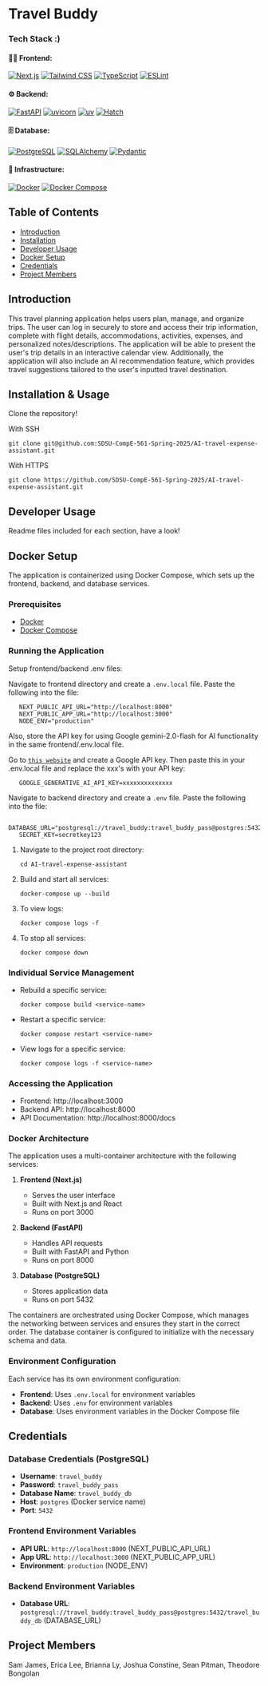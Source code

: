 # Travel Buddy

### Tech Stack :)
<!-- Frontend -->
#### 🧑‍💻 Frontend:
[![Next.js](https://img.shields.io/badge/Next.js-13+-black?logo=next.js&logoColor=white)](https://nextjs.org/)
[![Tailwind CSS](https://img.shields.io/badge/Tailwind_CSS-Utility_First-38B2AC?logo=tailwindcss&logoColor=white)](https://tailwindcss.com/)
[![TypeScript](https://img.shields.io/badge/TypeScript-Strict_Typing-3178C6?logo=typescript&logoColor=white)](https://www.typescriptlang.org/)
[![ESLint](https://img.shields.io/badge/ESLint-Code_Quality-4B32C3?logo=eslint&logoColor=white)](https://eslint.org/)

<!-- Backend -->
#### ⚙️ Backend:
[![FastAPI](https://img.shields.io/badge/FastAPI-Modern_Python_API-009688?logo=fastapi&logoColor=white)](https://fastapi.tiangolo.com/)
[![uvicorn](https://img.shields.io/badge/Uvicorn-ASGI_Server-5A29E4?logo=python&logoColor=white)](https://www.uvicorn.org/)
[![uv](https://img.shields.io/badge/uv-Python_Dependencies-yellow?logo=python&logoColor=black)](https://github.com/astral-sh/uv)
[![Hatch](https://img.shields.io/badge/Hatch-Env_Manager-4B8BBE?logo=python&logoColor=white)](https://hatch.pypa.io/)
<!-- [![python-multipart](https://img.shields.io/badge/python--multipart-FormData-FFD43B?logo=python&logoColor=black)](https://pypi.org/project/python-multipart/) -->
<!-- [![Email Validator](https://img.shields.io/badge/email--validator-Validation-306998?logo=python&logoColor=white)](https://pypi.org/project/email-validator/) -->
<!-- [![phonenumbers](https://img.shields.io/badge/phonenumbers-Validation-0A66C2?logo=python&logoColor=white)](https://pypi.org/project/phonenumbers/) -->

<!-- Database -->
#### 🗄️ Database:
[![PostgreSQL](https://img.shields.io/badge/PostgreSQL-Relational_DB-336791?logo=postgresql&logoColor=white)](https://www.postgresql.org/)
[![SQLAlchemy](https://img.shields.io/badge/SQLAlchemy-ORM-FF6F00?logo=python&logoColor=white)](https://www.sqlalchemy.org/)
[![Pydantic](https://img.shields.io/badge/Pydantic-Data_Validation-0FA36B?logo=python&logoColor=white)](https://docs.pydantic.dev/)

<!--  Infrastructure -->
#### 🐳 Infrastructure:
[![Docker](https://img.shields.io/badge/Docker-Containerized-blue?logo=docker&logoColor=white)](https://www.docker.com/)
[![Docker Compose](https://img.shields.io/badge/Docker--Compose-Multi_Container-blue?logo=docker&logoColor=white)](https://docs.docker.com/compose/)


## Table of Contents

- [Introduction](#introduction)
- [Installation](#installation)
- [Developer Usage](#developer-usage)
- [Docker Setup](#docker-setup)
- [Credentials](#credentials)
- [Project Members](#project-members)

## Introduction

This travel planning application helps users plan, manage, and organize trips. The user can log in securely to store and access their trip information, complete with flight details, accommodations, activities, expenses, and personalized notes/descriptions. The application will be able to present the user's trip details in an interactive calendar view. Additionally, the application will also include an AI recommendation feature, which provides travel suggestions tailored to the user's inputted travel destination. 

## Installation & Usage

Clone the repository! 

With SSH
```console 
git clone git@github.com:SDSU-CompE-561-Spring-2025/AI-travel-expense-assistant.git
```

With HTTPS
```console
git clone https://github.com/SDSU-CompE-561-Spring-2025/AI-travel-expense-assistant.git
```

## Developer Usage

Readme files included for each section, have a look!

## Docker Setup

The application is containerized using Docker Compose, which sets up the frontend, backend, and database services.

### Prerequisites

- [Docker](https://docs.docker.com/get-docker/)
- [Docker Compose](https://docs.docker.com/compose/install/)

### Running the Application
Setup frontend/backend .env files:

Navigate to frontend directory and create a ```.env.local``` file. Paste the following into the file:

```
   NEXT_PUBLIC_API_URL="http://localhost:8000"
   NEXT_PUBLIC_APP_URL="http://localhost:3000"
   NODE_ENV="production"
```

Also, store the API key for using Google gemini-2.0-flash for AI functionality in the same frontend/.env.local file.

Go to [`this website`](https://aistudio.google.com/apikey) and create a Google API key. Then paste this in your .env.local file and replace the xxx's with your API key: 

```
   GOOGLE_GENERATIVE_AI_API_KEY=xxxxxxxxxxxxxx
```

Navigate to backend directory and create a ```.env``` file. Paste the following into the file:

```
   DATABASE_URL="postgresql://travel_buddy:travel_buddy_pass@postgres:5432/travel_buddy_db"
   SECRET_KEY=secretkey123
```

1. Navigate to the project root directory:
   ```console
   cd AI-travel-expense-assistant
   ```

2. Build and start all services:
   ```console
   docker-compose up --build
   ```

3. To view logs:
   ```console
   docker compose logs -f
   ```

4. To stop all services:
   ```console
   docker compose down
   ```

### Individual Service Management

- Rebuild a specific service:
  ```console
  docker compose build <service-name>
  ```

- Restart a specific service:
  ```console
  docker compose restart <service-name>
  ```

- View logs for a specific service:
  ```console
  docker compose logs -f <service-name>
  ```

### Accessing the Application

- Frontend: http://localhost:3000
- Backend API: http://localhost:8000
- API Documentation: http://localhost:8000/docs

### Docker Architecture

The application uses a multi-container architecture with the following services:

1. **Frontend (Next.js)**
   - Serves the user interface
   - Built with Next.js and React
   - Runs on port 3000

2. **Backend (FastAPI)**
   - Handles API requests
   - Built with FastAPI and Python
   - Runs on port 8000

3. **Database (PostgreSQL)**
   - Stores application data
   - Runs on port 5432

The containers are orchestrated using Docker Compose, which manages the networking between services and ensures they start in the correct order. The database container is configured to initialize with the necessary schema and data.

### Environment Configuration

Each service has its own environment configuration:

- **Frontend**: Uses `.env.local` for environment variables
- **Backend**: Uses `.env` for environment variables
- **Database**: Uses environment variables in the Docker Compose file

## Credentials

### Database Credentials (PostgreSQL)
- **Username**: `travel_buddy`
- **Password**: `travel_buddy_pass`
- **Database Name**: `travel_buddy_db`
- **Host**: `postgres` (Docker service name)
- **Port**: `5432`

### Frontend Environment Variables
- **API URL**: `http://localhost:8000` (NEXT_PUBLIC_API_URL)
- **App URL**: `http://localhost:3000` (NEXT_PUBLIC_APP_URL)
- **Environment**: `production` (NODE_ENV)

### Backend Environment Variables
- **Database URL**: `postgresql://travel_buddy:travel_buddy_pass@postgres:5432/travel_buddy_db` (DATABASE_URL)

## Project Members

Sam James, Erica Lee, Brianna Ly, Joshua Constine, Sean Pitman, Theodore Bongolan

